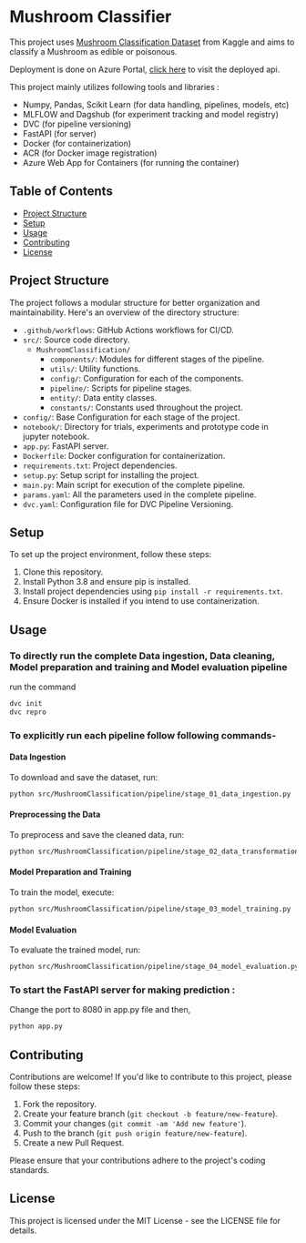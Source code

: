 # Mushroom Classifier

This project uses [Mushroom Classification Dataset](https://www.kaggle.com/datasets/uciml/mushroom-classification) from Kaggle and aims to classify a Mushroom as edible or poisonous.

Deployment is done on Azure Portal, [click here](https://classifymushroom.azurewebsites.net/) to visit the deployed api.

This project mainly utilizes following tools and libraries :

- Numpy, Pandas, Scikit Learn (for data handling, pipelines, models, etc)
- MLFLOW and Dagshub (for experiment tracking and model registry)
- DVC (for pipeline versioning)
- FastAPI (for server)
- Docker (for containerization)
- ACR (for Docker image registration)
- Azure Web App for Containers (for running the container)

## Table of Contents

- [Project Structure](#project-structure)
- [Setup](#setup)
- [Usage](#usage)
- [Contributing](#contributing)
- [License](#license)

## Project Structure

The project follows a modular structure for better organization and maintainability. Here's an overview of the directory structure:

- `.github/workflows`: GitHub Actions workflows for CI/CD.
- `src/`: Source code directory.
  - `MushroomClassification/`
    - `components/`: Modules for different stages of the pipeline.
    - `utils/`: Utility functions.
    - `config/`: Configuration for each of the components.
    - `pipeline/`: Scripts for pipeline stages.
    - `entity/`: Data entity classes.
    - `constants/`: Constants used throughout the project.
- `config/`: Base Configuration for each stage of the project.
- `notebook/`: Directory for trials, experiments and prototype code in jupyter notebook.
- `app.py`: FastAPI server.
- `Dockerfile`: Docker configuration for containerization.
- `requirements.txt`: Project dependencies.
- `setup.py`: Setup script for installing the project.
- `main.py`: Main script for execution of the complete pipeline.
- `params.yaml`: All the parameters used in the complete pipeline.
- `dvc.yaml`: Configuration file for DVC Pipeline Versioning.

## Setup

To set up the project environment, follow these steps:

1. Clone this repository.
2. Install Python 3.8 and ensure pip is installed.
3. Install project dependencies using `pip install -r requirements.txt`.
4. Ensure Docker is installed if you intend to use containerization.

## Usage

### To directly run the complete Data ingestion, Data cleaning, Model preparation and training and Model evaluation pipeline

run the command

```bash
dvc init
dvc repro
```

### To explicitly run each pipeline follow following commands-

#### Data Ingestion

To download and save the dataset, run:

```bash
python src/MushroomClassification/pipeline/stage_01_data_ingestion.py
```

#### Preprocessing the Data

To preprocess and save the cleaned data, run:

```bash
python src/MushroomClassification/pipeline/stage_02_data_transformation.py
```

#### Model Preparation and Training

To train the model, execute:

```bash
python src/MushroomClassification/pipeline/stage_03_model_training.py
```

#### Model Evaluation

To evaluate the trained model, run:

```bash
python src/MushroomClassification/pipeline/stage_04_model_evaluation.py
```

### To start the FastAPI server for making prediction :

Change the port to 8080 in app.py file and then,

```bash
python app.py
```

## Contributing

Contributions are welcome! If you'd like to contribute to this project, please follow these steps:

1. Fork the repository.
2. Create your feature branch (`git checkout -b feature/new-feature`).
3. Commit your changes (`git commit -am 'Add new feature'`).
4. Push to the branch (`git push origin feature/new-feature`).
5. Create a new Pull Request.

Please ensure that your contributions adhere to the project's coding standards.

## License
This project is licensed under the MIT License - see the LICENSE file for details.
